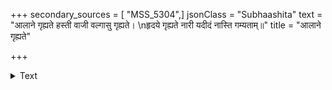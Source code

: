 +++
secondary_sources = [ "MSS_5304",]
jsonClass = "Subhaashita"
text = "आलाने गृह्यते हस्ती वाजी वल्गासु गृह्यते।  \nहृदये गृह्यते नारी यदीदं नास्ति गम्यताम्॥"
title = "आलाने गृह्यते"

+++

<details><summary>Text</summary>

आलाने गृह्यते हस्ती वाजी वल्गासु गृह्यते।  
हृदये गृह्यते नारी यदीदं नास्ति गम्यताम्॥
</details>
